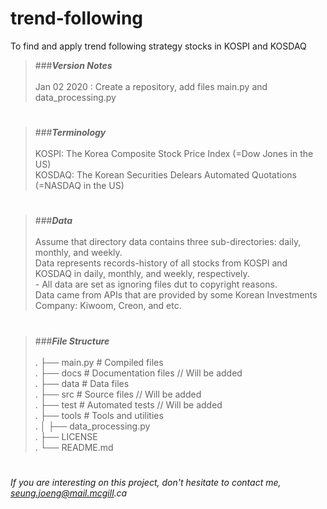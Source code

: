 # trend-following
To find and apply trend following strategy stocks in KOSPI and KOSDAQ

> ###**_Version Notes_**<br /><br />
    Jan 02 2020 : Create a repository, add files main.py and data_processing.py

#
> ###**_Terminology_**<br /><br />
    KOSPI: The Korea Composite Stock Price Index (=Dow Jones in the US)<br />
    KOSDAQ: The Korean Securities Delears Automated Quotations (=NASDAQ in the US)

#
> ###**_Data_**<br /><br />
    Assume that directory data contains three sub-directories: daily, monthly, and weekly.<br />
    Data represents records-history of all stocks from KOSPI and KOSDAQ in daily, monthly, and weekly, respectively.<br />
        - All data are set as ignoring files dut to copyright reasons.<br />
    Data came from APIs that are provided by some Korean Investments Company: Kiwoom, Creon, and etc.<br />
#
> ###**_File Structure_**<br /><br />
.    ├── main.py                 # Compiled files<br />
.    ├── docs                    # Documentation files // Will be added<br />
.    ├── data                    # Data files<br />
.    ├── src                     # Source files // Will be added<br />
.    ├── test                    # Automated tests // Will be added<br />
.    ├── tools                   # Tools and utilities<br />
.    │   ├── data_processing.py<br />
.    ├── LICENSE<br />
.    └── README.md<br />

#
_If you are interesting on this project, don't hesitate to contact me, seung.joeng@mail.mcgill.ca_
